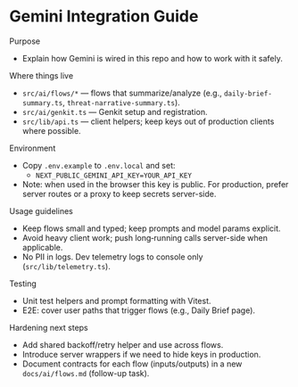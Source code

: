 # Gemini Integration Guide

Purpose
- Explain how Gemini is wired in this repo and how to work with it safely.

Where things live
- `src/ai/flows/*` — flows that summarize/analyze (e.g., `daily-brief-summary.ts`, `threat-narrative-summary.ts`).
- `src/ai/genkit.ts` — Genkit setup and registration.
- `src/lib/api.ts` — client helpers; keep keys out of production clients where possible.

Environment
- Copy `.env.example` to `.env.local` and set:
  - `NEXT_PUBLIC_GEMINI_API_KEY=YOUR_API_KEY`
- Note: when used in the browser this key is public. For production, prefer server routes or a proxy to keep secrets server-side.

Usage guidelines
- Keep flows small and typed; keep prompts and model params explicit.
- Avoid heavy client work; push long‑running calls server-side when applicable.
- No PII in logs. Dev telemetry logs to console only (`src/lib/telemetry.ts`).

Testing
- Unit test helpers and prompt formatting with Vitest.
- E2E: cover user paths that trigger flows (e.g., Daily Brief page).

Hardening next steps
- Add shared backoff/retry helper and use across flows.
- Introduce server wrappers if we need to hide keys in production.
- Document contracts for each flow (inputs/outputs) in a new `docs/ai/flows.md` (follow-up task).
